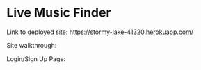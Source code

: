 # Live Music Finder

Link to deployed site: https://stormy-lake-41320.herokuapp.com/

Site walkthrough:

Login/Sign Up Page:


